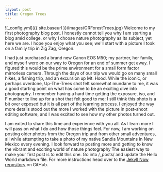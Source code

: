 ```yaml
---
layout: post
title: Oregon Trees
---
```


![_config.yml]({{ site.baseurl }}/images/ORForestTrees.jpg)
Welcome to my first photography blog post. I honestly cannot tell you why I am starting a blog amid college, or why I choose nature photography as its subject, yet here we are. I hope you enjoy what you see; we'll start with a picture I took on a family trip in Zig Zag, Oregon.


I had just purchased a brand new Canon EOS M50; my partner, her family, and myself were on our way to Oregon for an end of summer get away. I figured this would be the prime environment for a small form factor mirrorless camera. Through the days of our trip we would go on many small hikes, a fishing trip, and an excursion up Mt. Hood. While the iconic, or perhaps overdone, Up-The-Trees shot felt somewhat mundane to me, it was a good starting point on what has come to be an exciting dive into photography. I remember having a hard time getting the exposure, iso, and F number to line up for a shot that felt good to me; I still think this photo is a bit over exposed but it is all part of the learning process. I enjoyed the way more details stood out the more I worked with the picture in post-shoot editing software, and I was excited to see how my other photos turned out.

I am exited to share this time and experience with you all. As I learn more I will pass on what I do and how those things feel. For now, I am working on posting older photos from the Oregon trip and from other small adventures, all while attempting to take a photo of my native Sandia Mountains in New Mexico every evening. I look forward to posting more and getting to know the vibrant and exciting world of nature photography
The easiest way to make your first post is to edit this one. Go into /_posts/ and update the Hello World markdown file. For more instructions head over to the [Jekyll Now repository](https://github.com/barryclark/jekyll-now) on GitHub.

